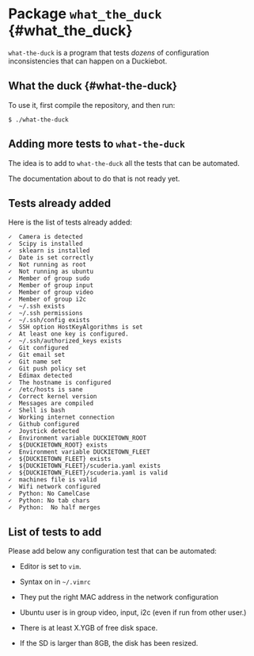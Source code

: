 # Package `what_the_duck` {#what_the_duck}

`what-the-duck` is a program that tests *dozens* of configuration
inconsistencies that can happen on a Duckiebot.

## What the duck {#what-the-duck}

To use it, first compile the repository, and then run:

    $ ./what-the-duck

## Adding more tests to `what-the-duck`

The idea is to add to `what-the-duck` all the tests that can be automated.

The documentation about to do that is not ready yet.

<!-- The current tests are available in the file:

    ./catkin_ws/src/what_the_duck/list_of_checks.py -->



## Tests already added

Here is the list of tests already added:

    ✓  Camera is detected
    ✓  Scipy is installed
    ✓  sklearn is installed
    ✓  Date is set correctly
    ✓  Not running as root
    ✓  Not running as ubuntu
    ✓  Member of group sudo
    ✓  Member of group input
    ✓  Member of group video
    ✓  Member of group i2c
    ✓  ~/.ssh exists
    ✓  ~/.ssh permissions
    ✓  ~/.ssh/config exists
    ✓  SSH option HostKeyAlgorithms is set
    ✓  At least one key is configured.
    ✓  ~/.ssh/authorized_keys exists
    ✓  Git configured
    ✓  Git email set
    ✓  Git name set
    ✓  Git push policy set
    ✓  Edimax detected
    ✓  The hostname is configured
    ✓  /etc/hosts is sane
    ✓  Correct kernel version
    ✓  Messages are compiled
    ✓  Shell is bash
    ✓  Working internet connection
    ✓  Github configured
    ✓  Joystick detected
    ✓  Environment variable DUCKIETOWN_ROOT
    ✓  ${DUCKIETOWN_ROOT} exists
    ✓  Environment variable DUCKIETOWN_FLEET
    ✓  ${DUCKIETOWN_FLEET} exists
    ✓  ${DUCKIETOWN_FLEET}/scuderia.yaml exists
    ✓  ${DUCKIETOWN_FLEET}/scuderia.yaml is valid
    ✓  machines file is valid
    ✓  Wifi network configured
    ✓  Python: No CamelCase
    ✓  Python: No tab chars
    ✓  Python:  No half merges


## List of tests to add

Please add below any configuration test that can be automated:

* Editor is set to `vim`.

* Syntax on in `~/.vimrc`

* They put the right MAC address in the network configuration

* Ubuntu user is in group video, input, i2c (even if run from other user.)

* There is at least X.YGB of free disk space.

* If the SD is larger than 8GB, the disk has been resized.
